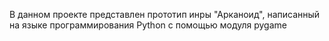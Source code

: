 В данном проекте представлен прототип инры "Арканоид", написанный на языке программирования Python с помощью модуля pygame
